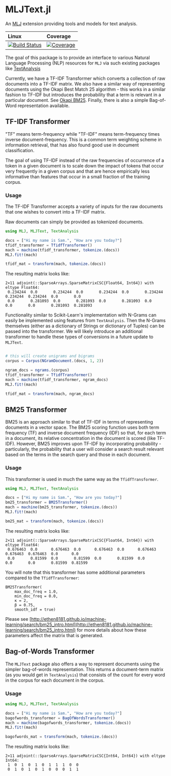 # MLJText.jl

An [MLJ](https://alan-turing-institute.github.io/MLJ.jl/dev/)
extension providing tools and models for text analysis.

| Linux | Coverage |
| :------------ | :------- |
| [![Build Status](https://github.com/JuliaAI/MLJText.jl/workflows/CI/badge.svg)](https://github.com/JuliaAI/MLJText.jl/actions) | [![Coverage](https://codecov.io/gh/JuliaAI/MLJText.jl/branch/dev/graph/badge.svg)](https://codecov.io/github/JuliaAI/MLJText.jl?branch=dev) |


The goal of this package is to provide an interface to various Natural Language Processing (NLP) resources for `MLJ` via such existing packages like [TextAnalysis](https://github.com/JuliaText/TextAnalysis.jl)

Currently, we have a TF-IDF Transformer which converts a collection of raw documents into a TF-IDF matrix. We also have a similar way of representing documents using the Okapi Best Match 25 algorithm - this works in a similar fashion to TF-IDF but introduces the probability that a term is relevant in a particular document.  See [Okapi BM25](https://en.wikipedia.org/wiki/Okapi_BM25). Finally, there is also a simple Bag-of-Word representation available.

## TF-IDF Transformer
"TF" means term-frequency while "TF-IDF" means term-frequency times inverse document-frequency. This is a common term weighting scheme in information retrieval, that has also found good use in document classification.

The goal of using TF-IDF instead of the raw frequencies of occurrence of a token in a given document is to scale down the impact of tokens that occur very frequently in a given corpus and that are hence empirically less informative than features that occur in a small fraction of the training corpus.

### Usage
The TF-IDF Transformer accepts a variety of inputs for the raw documents that one wishes to convert into a TF-IDF matrix.

Raw documents can simply be provided as tokenized documents.

```julia
using MLJ, MLJText, TextAnalysis

docs = ["Hi my name is Sam.", "How are you today?"]
tfidf_transformer = TfidfTransformer()
mach = machine(tfidf_transformer, tokenize.(docs))
MLJ.fit!(mach)

tfidf_mat = transform(mach, tokenize.(docs))
```

The resulting matrix looks like:
```
2×11 adjoint(::SparseArrays.SparseMatrixCSC{Float64, Int64}) with eltype Float64:
 0.234244  0.0       0.234244  0.0       0.234244  0.0       0.234244  0.234244  0.234244  0.0       0.0
 0.0       0.281093  0.0       0.281093  0.0       0.281093  0.0       0.0       0.0       0.281093  0.281093
```

Functionality similar to Scikit-Learn's implementation with N-Grams can easily be implemented using features from `TextAnalysis`. Then the N-Grams themselves (either as a dictionary of Strings or dictionary of Tuples) can be passed into the transformer. We will likely introduce an additional transformer to handle these types of conversions in a future update to `MLJText`.
```julia

# this will create unigrams and bigrams
corpus = Corpus(NGramDocument.(docs, 1, 2))

ngram_docs = ngrams.(corpus)
tfidf_transformer = TfidfTransformer()
mach = machine(tfidf_transformer, ngram_docs)
MLJ.fit!(mach)

tfidf_mat = transform(mach, ngram_docs)
```

## BM25 Transformer
BM25 is an approach similar to that of TF-IDF in terms of representing documents in a vector space. The BM25 scoring function uses both term frequency (TF) and inverse document frequency (IDF) so that, for each term in a document, its relative concentration in the document is scored (like TF-IDF). However, BM25 improves upon TF-IDF by incorporating probability - particularly, the probability that a user will consider a search result relevant based on the terms in the search query and those in each document.

### Usage
This transformer is used in much the same way as the `TfidfTransformer`.

```julia
using MLJ, MLJText, TextAnalysis

docs = ["Hi my name is Sam.", "How are you today?"]
bm25_transformer = BM25Transformer()
mach = machine(bm25_transformer, tokenize.(docs))
MLJ.fit!(mach)

bm25_mat = transform(mach, tokenize.(docs))
```

The resulting matrix looks like:
```
2×11 adjoint(::SparseArrays.SparseMatrixCSC{Float64, Int64}) with eltype Float64:
 0.676463  0.0      0.676463  0.0      0.676463  0.0      0.676463  0.676463  0.676463  0.0      0.0
 0.0       0.81599  0.0       0.81599  0.0       0.81599  0.0       0.0       0.0       0.81599  0.81599
```

You will note that this transformer has some additional parameters compared to the `TfidfTransformer`:
```
BM25Transformer(
    max_doc_freq = 1.0,
    min_doc_freq = 0.0,
    κ = 2,
    β = 0.75,
    smooth_idf = true)
```
Please see [http://ethen8181.github.io/machine-learning/search/bm25_intro.html](http://ethen8181.github.io/machine-learning/search/bm25_intro.html) for more details about how these parameters affect the matrix that is generated.

## Bag-of-Words Transformer
The `MLJText` package also offers a way to represent documents using the simpler bag-of-words representation.  This returns a document-term matrix (as you would get in `TextAnalysis`) that consists of the count for every word in the corpus for each document in the corpus.

### Usage
```julia
using MLJ, MLJText, TextAnalysis

docs = ["Hi my name is Sam.", "How are you today?"]
bagofwords_transformer = BagOfWordsTransformer()
mach = machine(bagofwords_transformer, tokenize.(docs))
MLJ.fit!(mach)

bagofwords_mat = transform(mach, tokenize.(docs))
```

The resulting matrix looks like:
```
2×11 adjoint(::SparseArrays.SparseMatrixCSC{Int64, Int64}) with eltype Int64:
 1  0  1  0  1  0  1  1  1  0  0
 0  1  0  1  0  1  0  0  0  1  1
```